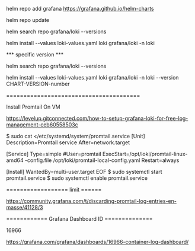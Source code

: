 helm repo add grafana https://grafana.github.io/helm-charts


helm repo update

helm search repo grafana/loki --versions

helm install --values loki-values.yaml loki grafana/loki -n loki 

 *** specific version *** 

helm search repo grafana/loki --versions

helm install --values loki-values.yaml loki grafana/loki -n loki --version CHART-VERSION-number

=======================================

Install Promtail On VM     

https://levelup.gitconnected.com/how-to-setup-grafana-loki-for-free-log-management-ceb60558503c 

$ sudo cat <<EOF >/etc/systemd/system/promtail.service
[Unit] 
Description=Promtail service 
After=network.target 
 
[Service] 
Type=simple 
#User=promtail 
ExecStart=/opt/loki/promtail-linux-amd64 -config.file /opt/loki/promtail-local-config.yaml 
Restart=always 
 
[Install] 
WantedBy=multi-user.target
EOF
$ sudo systemctl start promtail.service
$ sudo systemctl enable promtail.service



==================  limit ======

https://community.grafana.com/t/discarding-promtail-log-entries-en-masse/41128/3 


============ Grafana Dashboard ID ==============

16966 

https://grafana.com/grafana/dashboards/16966-container-log-dashboard/ 
